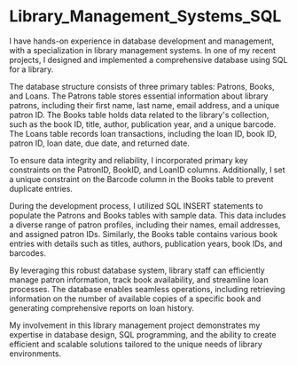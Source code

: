 # Library_Management_Systems_SQL

I have hands-on experience in database development and management, with a specialization in library management systems. In one of my recent projects, I designed and implemented a comprehensive database using SQL for a library.

The database structure consists of three primary tables: Patrons, Books, and Loans. The Patrons table stores essential information about library patrons, including their first name, last name, email address, and a unique patron ID. The Books table holds data related to the library's collection, such as the book ID, title, author, publication year, and a unique barcode. The Loans table records loan transactions, including the loan ID, book ID, patron ID, loan date, due date, and returned date.

To ensure data integrity and reliability, I incorporated primary key constraints on the PatronID, BookID, and LoanID columns. Additionally, I set a unique constraint on the Barcode column in the Books table to prevent duplicate entries.

During the development process, I utilized SQL INSERT statements to populate the Patrons and Books tables with sample data. This data includes a diverse range of patron profiles, including their names, email addresses, and assigned patron IDs. Similarly, the Books table contains various book entries with details such as titles, authors, publication years, book IDs, and barcodes.

By leveraging this robust database system, library staff can efficiently manage patron information, track book availability, and streamline loan processes. The database enables seamless operations, including retrieving information on the number of available copies of a specific book and generating comprehensive reports on loan history.

My involvement in this library management project demonstrates my expertise in database design, SQL programming, and the ability to create efficient and scalable solutions tailored to the unique needs of library environments.
